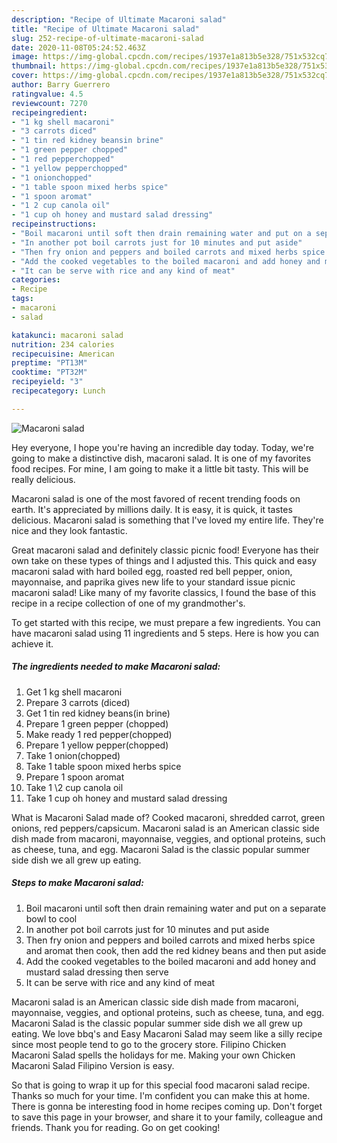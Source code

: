 ```yaml
---
description: "Recipe of Ultimate Macaroni salad"
title: "Recipe of Ultimate Macaroni salad"
slug: 252-recipe-of-ultimate-macaroni-salad
date: 2020-11-08T05:24:52.463Z
image: https://img-global.cpcdn.com/recipes/1937e1a813b5e328/751x532cq70/macaroni-salad-recipe-main-photo.jpg
thumbnail: https://img-global.cpcdn.com/recipes/1937e1a813b5e328/751x532cq70/macaroni-salad-recipe-main-photo.jpg
cover: https://img-global.cpcdn.com/recipes/1937e1a813b5e328/751x532cq70/macaroni-salad-recipe-main-photo.jpg
author: Barry Guerrero
ratingvalue: 4.5
reviewcount: 7270
recipeingredient:
- "1 kg shell macaroni"
- "3 carrots diced"
- "1 tin red kidney beansin brine"
- "1 green pepper chopped"
- "1 red pepperchopped"
- "1 yellow pepperchopped"
- "1 onionchopped"
- "1 table spoon mixed herbs spice"
- "1 spoon aromat"
- "1 2 cup canola oil"
- "1 cup oh honey and mustard salad dressing"
recipeinstructions:
- "Boil macaroni until soft then drain remaining water and put on a separate bowl to cool"
- "In another pot boil carrots just for 10 minutes and put aside"
- "Then fry onion and peppers and boiled carrots and mixed herbs spice and aromat then cook, then add the red kidney beans and then put aside"
- "Add the cooked vegetables to the boiled macaroni and add honey and mustard salad dressing then serve"
- "It can be serve with rice and any kind of meat"
categories:
- Recipe
tags:
- macaroni
- salad

katakunci: macaroni salad 
nutrition: 234 calories
recipecuisine: American
preptime: "PT13M"
cooktime: "PT32M"
recipeyield: "3"
recipecategory: Lunch

---
```



![Macaroni salad](https://img-global.cpcdn.com/recipes/1937e1a813b5e328/751x532cq70/macaroni-salad-recipe-main-photo.jpg)

Hey everyone, I hope you're having an incredible day today. Today, we're going to make a distinctive dish, macaroni salad. It is one of my favorites food recipes. For mine, I am going to make it a little bit tasty. This will be really delicious.

Macaroni salad is one of the most favored of recent trending foods on earth. It's appreciated by millions daily. It is easy, it is quick, it tastes delicious. Macaroni salad is something that I've loved my entire life. They're nice and they look fantastic.

Great macaroni salad and definitely classic picnic food! Everyone has their own take on these types of things and I adjusted this. This quick and easy macaroni salad with hard boiled egg, roasted red bell pepper, onion, mayonnaise, and paprika gives new life to your standard issue picnic macaroni salad! Like many of my favorite classics, I found the base of this recipe in a recipe collection of one of my grandmother&#39;s.


To get started with this recipe, we must prepare a few ingredients. You can have macaroni salad using 11 ingredients and 5 steps. Here is how you can achieve it.

<!--inarticleads1-->

##### The ingredients needed to make Macaroni salad:

1. Get 1 kg shell macaroni
1. Prepare 3 carrots (diced)
1. Get 1 tin red kidney beans(in brine)
1. Prepare 1 green pepper (chopped)
1. Make ready 1 red pepper(chopped)
1. Prepare 1 yellow pepper(chopped)
1. Take 1 onion(chopped)
1. Take 1 table spoon mixed herbs spice
1. Prepare 1 spoon aromat
1. Take 1 \2 cup canola oil
1. Take 1 cup oh honey and mustard salad dressing


What is Macaroni Salad made of? Cooked macaroni, shredded carrot, green onions, red peppers/capsicum. Macaroni salad is an American classic side dish made from macaroni, mayonnaise, veggies, and optional proteins, such as cheese, tuna, and egg. Macaroni Salad is the classic popular summer side dish we all grew up eating. 

<!--inarticleads2-->

##### Steps to make Macaroni salad:

1. Boil macaroni until soft then drain remaining water and put on a separate bowl to cool
1. In another pot boil carrots just for 10 minutes and put aside
1. Then fry onion and peppers and boiled carrots and mixed herbs spice and aromat then cook, then add the red kidney beans and then put aside
1. Add the cooked vegetables to the boiled macaroni and add honey and mustard salad dressing then serve
1. It can be serve with rice and any kind of meat


Macaroni salad is an American classic side dish made from macaroni, mayonnaise, veggies, and optional proteins, such as cheese, tuna, and egg. Macaroni Salad is the classic popular summer side dish we all grew up eating. We love bbq&#39;s and Easy Macaroni Salad may seem like a silly recipe since most people tend to go to the grocery store. Filipino Chicken Macaroni Salad spells the holidays for me. Making your own Chicken Macaroni Salad Filipino Version is easy. 

So that is going to wrap it up for this special food macaroni salad recipe. Thanks so much for your time. I'm confident you can make this at home. There is gonna be interesting food in home recipes coming up. Don't forget to save this page in your browser, and share it to your family, colleague and friends. Thank you for reading. Go on get cooking!
